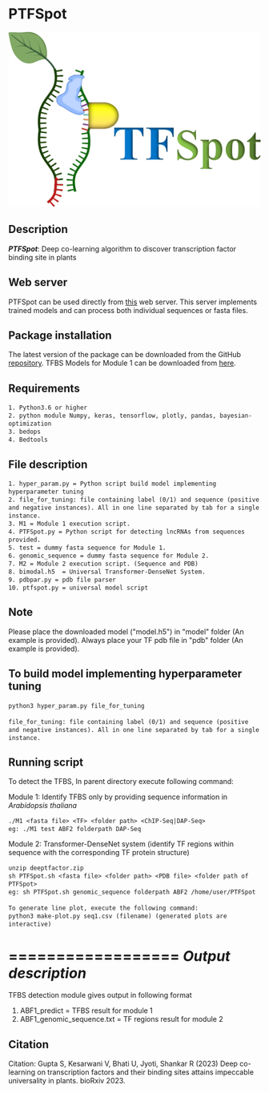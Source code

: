 # PTFSpot

<p align="center">
  <img src="logo.png" style="
width:100%; height: 350px; " />
</p>


## Description

<i><b>PTFSpot</b></i>: Deep co-learning algorithm to discover transcription factor binding site in plants

## Web server

PTFSpot can be used directly from [this](https://scbb.ihbt.res.in/PTFSpot) web server. This server implements trained models and can process both individual sequences or fasta files.

## Package installation

The latest version of the package can be downloaded from the GitHub [repository](https://github.com/SCBB-LAB/PTFSpot).
TFBS Models for Module 1 can be downloaded from [here](https://scbb.ihbt.res.in/PTFSpot/download.php).

## Requirements
```
1. Python3.6 or higher
2. python module Numpy, keras, tensorflow, plotly, pandas, bayesian-optimization
3. bedops
4. Bedtools
```

## File description
```
1. hyper_param.py = Python script build model implementing hyperparameter tuning
2. file_for_tuning: file containing label (0/1) and sequence (positive and negative instances). All in one line separated by tab for a single instance.
3. M1 = Module 1 execution script.
4. PTFSpot.py = Python script for detecting lncRNAs from sequences provided.
5. test = dummy fasta sequence for Module 1.
6. genomic_sequence = dummy fasta sequence for Module 2.
7. M2 = Module 2 execution script. (Sequence and PDB)
8. bimodal.h5  = Universal Transformer-DenseNet System.
9. pdbpar.py = pdb file parser
10. ptfspot.py = universal model script
```

## Note

Please place the downloaded model ("model.h5") in "model" folder (An example is provided).
Always place your TF pdb file in "pdb" folder (An example is provided).


## To build model implementing hyperparameter tuning

```
python3 hyper_param.py file_for_tuning

file_for_tuning: file containing label (0/1) and sequence (positive and negative instances). All in one line separated by tab for a single instance.
```

## Running script

To detect the TFBS, In parent directory execute following command:

Module 1: Identify TFBS only by providing sequence information in <i>Arabidopsis thaliana</i>
```
./M1 <fasta file> <TF> <folder path> <ChIP-Seq|DAP-Seq>
eg: ./M1 test ABF2 folderpath DAP-Seq
```

Module 2: Transformer-DenseNet system (identify TF regions within sequence with the corresponding TF protein structure)
```
unzip deeptfactor.zip
sh PTFSpot.sh <fasta file> <folder path> <PDB file> <folder path of PTFSpot>
eg: sh PTFSpot.sh genomic_sequence folderpath ABF2 /home/user/PTFSpot

To generate line plot, execute the following command:
python3 make-plot.py seq1.csv (filename) (generated plots are interactive)
```

==================
*Output description*
==================

TFBS detection module gives output in following format 

1. ABF1_predict = TFBS result for module 1
2. ABF1_genomic_sequence.txt = TF regions result for module 2


## Citation

Citation: Gupta S, Kesarwani V, Bhati U, Jyoti, Shankar R (2023) Deep co-learning on transcription factors and their binding sites attains impeccable universality in plants. bioRxiv 2023.
